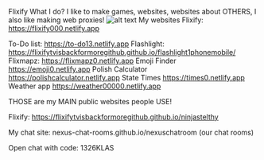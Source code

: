 Flixify
What I do?
I like to make games, websites, websites about OTHERS, I also like making web proxies!
![alt text](https://nexus-chat-rooms.github.io/nexuschatroom/nexus.png)
My websites
Flixify: https://flixify000.netlify.app

To-Do list: https://to-do13.netlify.app Flashlight: https://flixifytvisbackformoregithub.github.io/flashlight1phonemobile/ Flixmapz: https://flixmapz0.netlify.app Emoji Finder https://emoji0.netlify.app Polish Calculator https://polishcalculator.netlify.app State Times https://times0.netlify.app Weather app https://weather00000.netlify.app

THOSE are my MAIN public websites people USE!

Flixify: https://flixifytvisbackformoregithub.github.io/ninjastelthy

My chat site:
nexus-chat-rooms.github.io/nexuschatroom (our chat rooms)

Open chat with code:
1326KLAS


